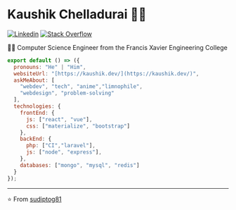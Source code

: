 
# Kaushik Chelladurai 👨‍💻

[![Linkedin](https://img.shields.io/badge/-LinkedIn-222222?style=flat-square&logo=Linkedin&logoColor=white&link=https://www.linkedin.com/in/kaushik-c/)](https://www.linkedin.com/in/kaushik-c/)
[![Stack Overflow](https://img.shields.io/badge/-Stack%20Overflow-222222?style=flat-square&logo=stack-overflow&logoColor=white&link=https://stackoverflow.com/users/8994775/kaushik-c)](https://stackoverflow.com/users/8994775/kaushik-c)

👨‍🎓 Computer Science Engineer from the Francis Xavier Engineering College 

```js
export default () => ({
  pronouns: "He" | "Him",
  websiteUrl: "[https://kaushik.dev/](https://kaushik.dev/)",
  askMeAbout: [
    "webdev", "tech", "anime","limnophile",
    "webdesign", "problem-solving"
  ],
  technologies: {
    frontEnd: {
      js: ["react", "vue"],
      css: ["materialize", "bootstrap"]
    },
    backEnd: {
      php: ["CI","laravel"],
      js: ["node", "express"],
    },
    databases: ["mongo", "mysql", "redis"]
  }
});
```

---

⭐️ From [sudiptog81](https://github.com/sudiptog81)
